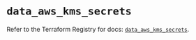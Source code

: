 # `data_aws_kms_secrets`

Refer to the Terraform Registry for docs: [`data_aws_kms_secrets`](https://registry.terraform.io/providers/hashicorp/aws/6.3.0/docs/data-sources/kms_secrets).
